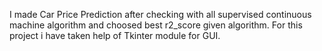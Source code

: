 I made Car Price Prediction after checking with all supervised continuous machine algorithm and choosed best r2_score given algorithm. 
For this project i have taken help of Tkinter module for GUI.
